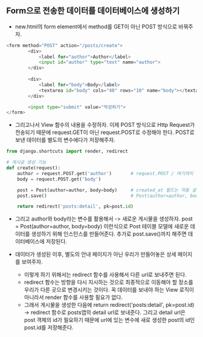 ## Form으로 전송한 데이터를 데이터베이스에 생성하기
- new.html의 form element에서 method를 GET이 아닌 POST 방식으로 바꿔주자.

```python
<form method="POST" action="/posts/create">
        <div>
            <label for="author">Author</label>
            <input id="author" type="text" name="author">
        </div>
        
        <div>
            <label for="body">Body</label>
            <textarea id="body" cols="40" rows="10" name="body"></textarea>
        </div>

        <input type="submit" value="작성하기">   
</form>
```

- 그리고나서 View 함수의 내용을 수정하자. 이제 POST 방식으로 Http Request가 전송되기 때문에 request.GET이 아닌 request.POST로 수정해야 한다. POST로 보낸 데이터를 별도의 변수에다가 저장해주자.

```python
from django.shortcuts import render, redirect

# 게시글 생성 기능
def create(request):
    author = request.POST.get('author')       # request.POST / 여기까지 딕셔너리의 형태이고 .get() 함수를 사용해서 안전하게 접근
    body = request.POST.get('body')

    post = Post(author=author, body=body)     # created_at 필드는 자동 설정 되어있음
    post.save()                               # Post(author=author, body=body, created_at=timezone.now()) timezone 모듈안에 now라는 함수   

    return redirect('posts:detail', pk=post.id)
```

- 그리고 author와 body라는 변수를 활용해서 -> 새로운 게시물을 생성하자. post = Post(author=author, body=body) 이런식으로 Post 테이블 모델에 새로운 데이터를 생성하기 위해 인스턴스를 만들어준다.
  추가로 post.save()까지 해주면 데이터베이스에 저장된다.

- 데이터가 생성된 이후, 별도의 안내 페이지가 아닌 우리가 만들어놓은 상세 페이지를 보여주자.
  - 이렇게 하기 위해서는 redirect 함수를 사용해서 다른 url로 보내주면 된다.
  - redirect 함수는 방향을 다시 지시하는 것으로 최종적으로 이동해야 할 장소를 우리가 다른 곳으로 변경시키는 것이다. 꼭 데이터를 보내야 하는 View 로직이 아니라서 render 함수를 사용할 필요가 없다.
  - 그래서 게시물을 생성한 다음에 return redirect('posts:detail', pk=post.id) -> redirect 함수로 posts앱의 detail url로 보내준다. 그리고 detail url은 post 객체의 id가 필요하기 때문에 
    url에 있는 변수에 새로 생성한 post의 id인 post.id를 저장해준다.



